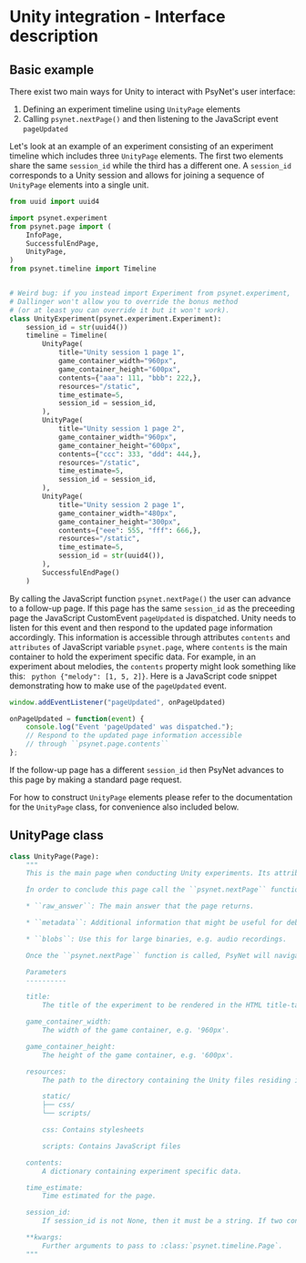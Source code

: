 # Unity integration - Interface description

## Basic example

There exist two main ways for Unity to interact with PsyNet's user interface:

1. Defining an experiment timeline using ``UnityPage`` elements
2. Calling ``psynet.nextPage()`` and then listening to the JavaScript event ``pageUpdated``

Let's look at an example of an experiment consisting of an experiment timeline which includes three ``UnityPage`` elements. The first two elements share the same ``session_id`` while the third has a different one. A ``session_id`` corresponds to a Unity session and allows for joining a sequence of ``UnityPage`` elements into a single unit.

```python
from uuid import uuid4

import psynet.experiment
from psynet.page import (
    InfoPage,
    SuccessfulEndPage,
    UnityPage,
)
from psynet.timeline import Timeline


# Weird bug: if you instead import Experiment from psynet.experiment,
# Dallinger won't allow you to override the bonus method
# (or at least you can override it but it won't work).
class UnityExperiment(psynet.experiment.Experiment):
    session_id = str(uuid4())
    timeline = Timeline(
        UnityPage(
            title="Unity session 1 page 1",
            game_container_width="960px",
            game_container_height="600px",
            contents={"aaa": 111, "bbb": 222,},
            resources="/static",
            time_estimate=5,
            session_id = session_id,
        ),
        UnityPage(
            title="Unity session 1 page 2",
            game_container_width="960px",
            game_container_height="600px",
            contents={"ccc": 333, "ddd": 444,},
            resources="/static",
            time_estimate=5,
            session_id = session_id,
        ),
        UnityPage(
            title="Unity session 2 page 1",
            game_container_width="480px",
            game_container_height="300px",
            contents={"eee": 555, "fff": 666,},
            resources="/static",
            time_estimate=5,
            session_id = str(uuid4()),
        ),
        SuccessfulEndPage()
    )
```

By calling the JavaScript function ``psynet.nextPage()`` the user can advance to a follow-up page. If this page has the same ``session_id`` as the preceeding page the JavaScript CustomEvent ``pageUpdated`` is dispatched. Unity needs to listen for this event and then respond to the updated page information accordingly. This information is accessible through attributes ``contents`` and ``attributes`` of JavaScript variable ``psynet.page``, where ``contents`` is the main container to hold the experiment specific data. For example, in an experiment about melodies, the ``contents`` property might look something like this: ```
python {"melody": [1, 5, 2]}```. Here is a JavaScript code snippet demonstrating how to make use of the ``pageUpdated`` event.

```javascript
window.addEventListener("pageUpdated", onPageUpdated)

onPageUpdated = function(event) {
    console.log("Event 'pageUpdated' was dispatched.");
    // Respond to the updated page information accessible
    // through ``psynet.page.contents``
};

```

If the follow-up page has a different ``session_id`` then PsyNet advances to this page by making a standard page request. 

For how to construct ``UnityPage`` elements please refer to the documentation for the ``UnityPage`` class, for convenience also included below.

## UnityPage class

```python
class UnityPage(Page):
    """
    This is the main page when conducting Unity experiments. Its attributes ``contents`` and ``attributes`` can be accessed through the JavaScript variable ``psynet.page`` inside the page template.

    Ín order to conclude this page call the ``psynet.nextPage`` function which has following parameters:

    * ``raw_answer``: The main answer that the page returns.

    * ``metadata``: Additional information that might be useful for debugging or other exploration, e.g. time taken on the page.

    * ``blobs``: Use this for large binaries, e.g. audio recordings.

    Once the ``psynet.nextPage`` function is called, PsyNet will navigate to a new page if the new page has a different session_id compared to the current page, otherwise it will update the page while preserving the ongoing Unity session, specifically updating ``psynet.page`` and triggering the JavaScript event ``pageUpdated`` in the ``window`` object.

    Parameters
    ----------

    title:
        The title of the experiment to be rendered in the HTML title-tag of the page.

    game_container_width:
        The width of the game container, e.g. '960px'.

    game_container_height:
        The height of the game container, e.g. '600px'.

    resources:
        The path to the directory containing the Unity files residing inside the "static" directory. The path should start with "/static" and should comply with following basic structure:

        static/
        ├── css/
        └── scripts/

        css: Contains stylesheets

        scripts: Contains JavaScript files

    contents:
        A dictionary containing experiment specific data.

    time_estimate:
        Time estimated for the page.

    session_id:
        If session_id is not None, then it must be a string. If two consecutive pages occur with the same session_id, then when it’s time to move to the second page, the browser will not navigate to a new page, but will instead update the JavaScript variable psynet.page with metadata for the new page, and will trigger an event called pageUpdated. This event can be listened for with JavaScript code like window.addEventListener(”pageUpdated”, ...).

    **kwargs:
        Further arguments to pass to :class:`psynet.timeline.Page`.
    """
```
